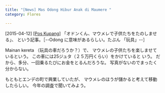 ```yaml
---
title: "[News] Mas Odong Hibur Anak di Maumere "
category: Flores

---
```


[2015-04-12] [[Pos Kupang]](http://kupang.tribunnews.com/2015/04/12/mas-odong-hibur-anak-di-maumere?utm_source=dlvr.it&utm_medium=facebook)  「オドンくん、マウメレで子供たちをたのしませる」、
という記事。［--Odong に意味があるらしい。たぶん
「玩具」--］

 Mainan kereta （玩具の車だろうか？）で、
マウメレの子供たちを楽しませているという。
この車には25ジュタ（２５万円くらい）をかけていると
いう。
だから、多分、一回乗るたびにお金をとるんだろうな。
写真がないのでまったく分からない。

 もともとエンデの町で興業していたが、
マウメレのほうが儲かると考えて移動したらしい。
今年の調査で聞いてみよう。

